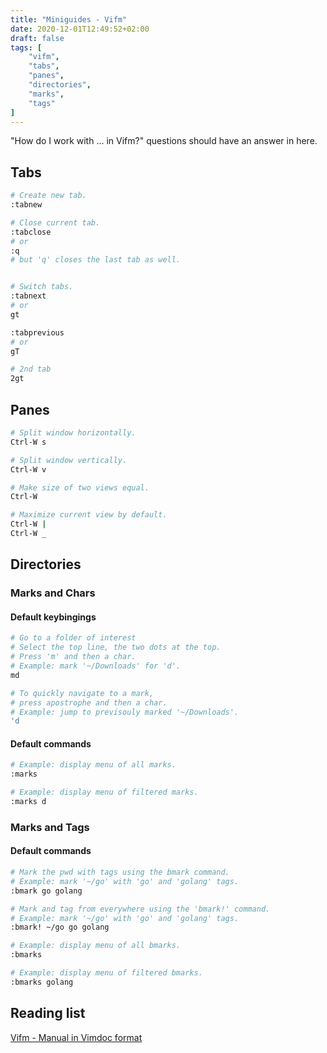 ```yaml
---
title: "Miniguides - Vifm"
date: 2020-12-01T12:49:52+02:00
draft: false
tags: [
    "vifm",
    "tabs",
    "panes",
    "directories",
    "marks",
    "tags"
]
---
```


"How do I work with ... in Vifm?" questions should have an answer in here.
<!--more-->

## Tabs

```sh
# Create new tab.
:tabnew

# Close current tab.
:tabclose
# or
:q
# but 'q' closes the last tab as well.


# Switch tabs.
:tabnext
# or
gt

:tabprevious
# or
gT

# 2nd tab
2gt
```

## Panes

```sh
# Split window horizontally.
Ctrl-W s

# Split window vertically.
Ctrl-W v

# Make size of two views equal.
Ctrl-W 

# Maximize current view by default.
Ctrl-W | 
Ctrl-W _ 
```

## Directories

### Marks and Chars

#### Default keybingings

```sh
# Go to a folder of interest
# Select the top line, the two dots at the top.
# Press 'm' and then a char.
# Example: mark '~/Downloads' for 'd'.
md

# To quickly navigate to a mark,
# press apostrophe and then a char.
# Example: jump to previsouly marked '~/Downloads'.
'd
```

#### Default commands

```sh
# Example: display menu of all marks.
:marks

# Example: display menu of filtered marks.
:marks d
```


### Marks and Tags

#### Default commands

```sh
# Mark the pwd with tags using the bmark command.
# Example: mark '~/go' with 'go' and 'golang' tags. 
:bmark go golang

# Mark and tag from everywhere using the 'bmark!' command.
# Example: mark '~/go' with 'go' and 'golang' tags.
:bmark! ~/go go golang

# Example: display menu of all bmarks.
:bmarks

# Example: display menu of filtered bmarks.
:bmarks golang
```

## Reading list

[Vifm - Manual in Vimdoc format](https://vifm.info/vimdoc.shtml)

